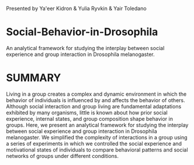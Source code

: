 Presented by Ya'eer Kidron & Yulia Ryvkin & Yair Toledano


# Social-Behavior-in-Drosophila
An analytical framework for studying the interplay between social experience and group interaction in Drosophila melanogaster.

# **SUMMARY**
Living in a group creates a complex and dynamic environment in which the behavior of individuals is influenced
by and affects the behavior of others. Although social interaction and group living are fundamental adaptations exhibited by many organisms, little is known about how prior social experience, internal states, and
group composition shape behavior in groups. Here, we present an analytical framework for studying the
interplay between social experience and group interaction in Drosophila melanogaster. We simplified the
complexity of interactions in a group using a series of experiments in which we controlled the social experience and motivational states of individuals to compare behavioral patterns and social networks of groups
under different conditions.

